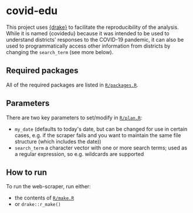 # covid-edu

This project uses [{drake}](https://github.com/ropensci/drake) to facilitate the reproducibility of the analysis. While it is named {covidedu} because it was intended to be used to understand districts' responses to the COVID-19 pandemic, it can also be used to programmatically access other information from districts by changing the `search_term` (see more below).

## Required packages

All of the required packages are listed in [`R/packages.R`](R/packages.R).

## Parameters

There are two key parameters to set/modify in [`R/plan.R`](R/plan.R):

- `my_date` (defaults to today's date, but can be changed for use in certain cases, e.g. if the scraper fails and you want to maintain the same file structure (which includes the date))
- `search_term` a character vector with one or more search terms; used as a regular expression, so e.g. wildcards are supported

## How to run

To run the web-scraper, run either:

- the contents of [`R/make.R`](R/make.R)
- or `drake::r_make()`
